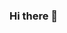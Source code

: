 ### Hi there 👋

<!--
**TashiS7/TashiS7** is a ✨ _special_ ✨ repository because its `README.md` (this file) appears on your GitHub profile.

My name is Tashi Sherpa. I'm a aspiring software engineer based in NYC. I'm a accountant transitioning into SWE. Please take a look at my growing reposotories. I'm actively learning new technologies every week.

- 🔭 I’m currently working on React.js...
- 🌱 I’m currently learning PostgreSQL...
- 👯 I’m looking to collaborate on React.js/GraphQl...
- 🤔 I’m looking for help with ...
- 💬 Ask me about any of my repos...
- 📫 How to reach me: ...
- 😄 Pronouns: ...
- ⚡ Fun fact: ...
-->

